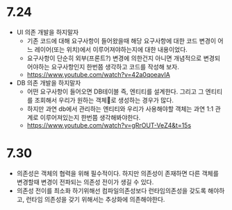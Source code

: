 # 7.24
- UI 의존 개발을 하지말자
  - 기존 코드에 대해 요구사항이 들어왔을때 해당 요구사항에 대한 코드 변경이 어느 레이어(또는 위치)에서 이루어져야하는지에 대한 내용이었다.
  - 요구사항이 단순히 외부(프론트?) 변경에 의한건지 아니면 개념적으로 변경되어야하는 요구사항인지 한번쯤 생각하고 코드를 작성해 보자.
  - https://www.youtube.com/watch?v=42a0qoeavIA
- DB 의존 개발을 하지말자
  - 어떤 요구사항이 들어오면 DB테이블 즉, 엔티티를 설계한다. 그리고 그 엔티티를 조회해서 우리가 원하는 객체로 생성하는 경우가 많다.
  - 하지만 과연 db에서 관리하는 엔티티와 우리가 사용해야할 객체는 과연 1:1 관계로 이루어져있는지 한번쯤 생각해봐야한다.
  - https://www.youtube.com/watch?v=gRrOUT-VeZ4&t=15s

# 7.30
- 의존성은 객체의 협력을 위해 필수적이다. 하지만 의존성이 존재하면 다른 객체를 변경할때 변경이 전파되는 의존성 전이가 생길 수 있다.
- 의존성 전이를 최소화 하기위해선 컴파일의존성보다 런타임의존성을 갖도록 해야하고, 런타임 의존성을 갖기 위해서는 추상화에 의존해야한다.
